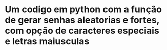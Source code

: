 # Um codigo em python com a função de gerar senhas aleatorias e fortes, com opção de caracteres especiais e letras maiusculas
